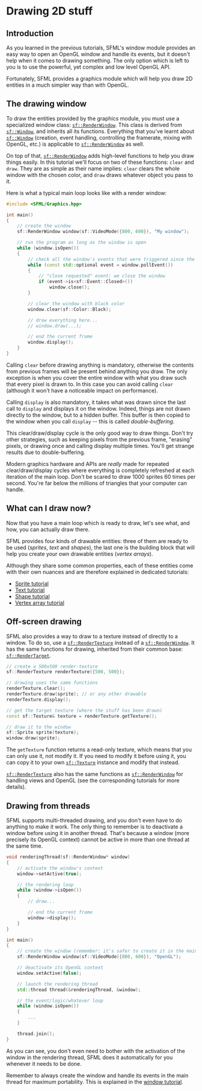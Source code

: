 # Drawing 2D stuff

## Introduction

As you learned in the previous tutorials, SFML's window module provides an easy way to open an OpenGL window and handle its events, but it doesn't help when it comes to drawing something.
The only option which is left to you is to use the powerful, yet complex and low level OpenGL API.

Fortunately, SFML provides a graphics module which will help you draw 2D entities in a much simpler way than with OpenGL.

## The drawing window

To draw the entities provided by the graphics module, you must use a specialized window class: [`sf::RenderWindow`](../../../documentation/3.0.1/classsf_1_1RenderWindow.html "sf::RenderWindow documentation").
This class is derived from [`sf::Window`](../../../documentation/3.0.1/classsf_1_1Window.html "sf::Window documentation"), and inherits all its functions.
Everything that you've learnt about [`sf::Window`](../../../documentation/3.0.1/classsf_1_1Window.html "sf::Window documentation") (creation, event handling, controlling the framerate, mixing with OpenGL, etc.) is applicable to [`sf::RenderWindow`](../../../documentation/3.0.1/classsf_1_1RenderWindow.html "sf::RenderWindow documentation") as well.

On top of that, [`sf::RenderWindow`](../../../documentation/3.0.1/classsf_1_1RenderWindow.html "sf::RenderWindow documentation") adds high-level functions to help you draw things easily.
In this tutorial we'll focus on two of these functions: `clear` and `draw`.
They are as simple as their name implies: `clear` clears the whole window with the chosen color, and `draw` draws whatever object you pass to it.

Here is what a typical main loop looks like with a render window:

```cpp
#include <SFML/Graphics.hpp>

int main()
{
    // create the window
    sf::RenderWindow window(sf::VideoMode({800, 600}), "My window");

    // run the program as long as the window is open
    while (window.isOpen())
    {
        // check all the window's events that were triggered since the last iteration of the loop
        while (const std::optional event = window.pollEvent())
        {
            // "close requested" event: we close the window
            if (event->is<sf::Event::Closed>())
                window.close();
        }

        // clear the window with black color
        window.clear(sf::Color::Black);

        // draw everything here...
        // window.draw(...);

        // end the current frame
        window.display();
    }
}
```

Calling `clear` before drawing anything is mandatory, otherwise the contents from previous frames will be present behind anything you draw.
The only exception is when you cover the entire window with what you draw such that every pixel is drawn to.
In this case you can avoid calling `clear` (although it won't have a noticeable impact on performance).

Calling `display` is also mandatory, it takes what was drawn since the last call to `display` and displays it on the window.
Indeed, things are not drawn directly to the window, but to a hidden buffer.
This buffer is then copied to the window when you call `display` -- this is called *double-buffering*.

This clear/draw/display cycle is the only good way to draw things.
Don't try other strategies, such as keeping pixels from the previous frame, "erasing" pixels, or drawing once and calling display multiple times.
You'll get strange results due to double-buffering.
 
Modern graphics hardware and APIs are *really* made for repeated clear/draw/display cycles where everything is completely refreshed at each iteration of the main loop.
Don't be scared to draw 1000 sprites 60 times per second.
You're far below the millions of triangles that your computer can handle.

## What can I draw now?

Now that you have a main loop which is ready to draw, let's see what, and how, you can actually draw there.

SFML provides four kinds of drawable entities: three of them are ready to be used (_sprites_, *text* and *shapes*), the last one is the building block that will help you create your own drawable entities (_vertex arrays_).

Although they share some common properties, each of these entities come with their own nuances and are therefore explained in dedicated tutorials:

- [Sprite tutorial](sprite.md "Learn how to create and draw sprites")
- [Text tutorial](text.md "Learn how to create and draw text")
- [Shape tutorial](shape.md "Learn how to create and draw shapes")
- [Vertex array tutorial](vertex-array.md "Learn how to create and draw vertex arrays")

## Off-screen drawing

SFML also provides a way to draw to a texture instead of directly to a window.
To do so, use a [`sf::RenderTexture`](../../../documentation/3.0.1/classsf_1_1RenderTexture.html "sf::RenderTexture documentation") instead of a [`sf::RenderWindow`](../../../documentation/3.0.1/classsf_1_1RenderWindow.html "sf::RenderWindow documentation").
It has the same functions for drawing, inherited from their common base: [`sf::RenderTarget`](../../../documentation/3.0.1/classsf_1_1RenderTarget.html "sf::RenderTarget documentation").

```cpp
// create a 500x500 render-texture
sf::RenderTexture renderTexture({500, 500});

// drawing uses the same functions
renderTexture.clear();
renderTexture.draw(sprite); // or any other drawable
renderTexture.display();

// get the target texture (where the stuff has been drawn)
const sf::Texture& texture = renderTexture.getTexture();

// draw it to the window
sf::Sprite sprite(texture);
window.draw(sprite);
```

The `getTexture` function returns a read-only texture, which means that you can only use it, not modify it.
If you need to modify it before using it, you can copy it to your own [`sf::Texture`](../../../documentation/3.0.1/classsf_1_1Texture.html "sf::Texture documentation") instance and modify that instead.

[`sf::RenderTexture`](../../../documentation/3.0.1/classsf_1_1RenderTexture.html "sf::RenderTexture documentation") also has the same functions as [`sf::RenderWindow`](../../../documentation/3.0.1/classsf_1_1RenderWindow.html "sf::RenderWindow documentation") for handling views and OpenGL (see the corresponding tutorials for more details).

## Drawing from threads

SFML supports multi-threaded drawing, and you don't even have to do anything to make it work.
The only thing to remember is to deactivate a window before using it in another thread.
That's because a window (more precisely its OpenGL context) cannot be active in more than one thread at the same time.

```cpp
void renderingThread(sf::RenderWindow* window)
{
    // activate the window's context
    window->setActive(true);

    // the rendering loop
    while (window->isOpen())
    {
        // draw...

        // end the current frame
        window->display();
    }
}

int main()
{
    // create the window (remember: it's safer to create it in the main thread due to OS limitations)
    sf::RenderWindow window(sf::VideoMode({800, 600}), "OpenGL");

    // deactivate its OpenGL context
    window.setActive(false);

    // launch the rendering thread
    std::thread thread(&renderingThread, &window);

    // the event/logic/whatever loop
    while (window.isOpen())
    {
        ...
    }

    thread.join();
}
```

As you can see, you don't even need to bother with the activation of the window in the rendering thread, SFML does it automatically for you whenever it needs to be done.

Remember to always create the window and handle its events in the main thread for maximum portability.
This is explained in the [window tutorial](../window/window.md "Window tutorial").
